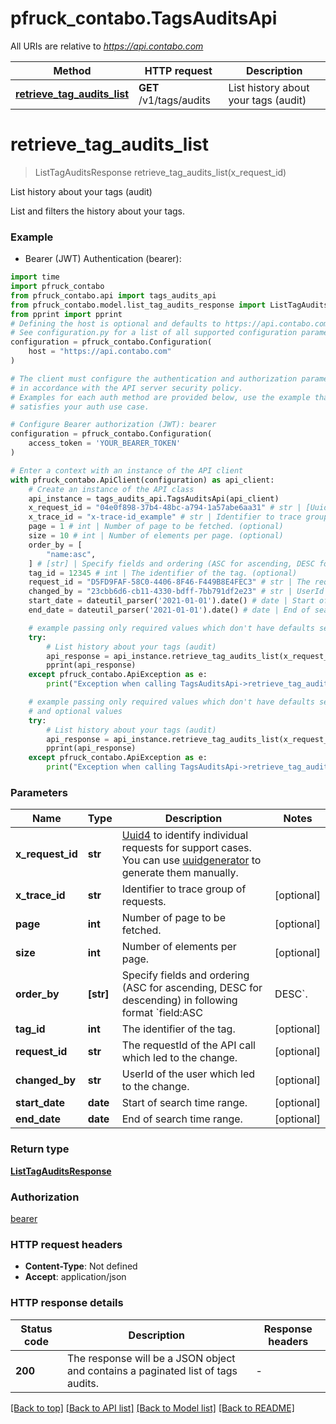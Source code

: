 # pfruck_contabo.TagsAuditsApi

All URIs are relative to *https://api.contabo.com*

Method | HTTP request | Description
------------- | ------------- | -------------
[**retrieve_tag_audits_list**](TagsAuditsApi.md#retrieve_tag_audits_list) | **GET** /v1/tags/audits | List history about your tags (audit)


# **retrieve_tag_audits_list**
> ListTagAuditsResponse retrieve_tag_audits_list(x_request_id)

List history about your tags (audit)

List and filters the history about your tags.

### Example

* Bearer (JWT) Authentication (bearer):

```python
import time
import pfruck_contabo
from pfruck_contabo.api import tags_audits_api
from pfruck_contabo.model.list_tag_audits_response import ListTagAuditsResponse
from pprint import pprint
# Defining the host is optional and defaults to https://api.contabo.com
# See configuration.py for a list of all supported configuration parameters.
configuration = pfruck_contabo.Configuration(
    host = "https://api.contabo.com"
)

# The client must configure the authentication and authorization parameters
# in accordance with the API server security policy.
# Examples for each auth method are provided below, use the example that
# satisfies your auth use case.

# Configure Bearer authorization (JWT): bearer
configuration = pfruck_contabo.Configuration(
    access_token = 'YOUR_BEARER_TOKEN'
)

# Enter a context with an instance of the API client
with pfruck_contabo.ApiClient(configuration) as api_client:
    # Create an instance of the API class
    api_instance = tags_audits_api.TagsAuditsApi(api_client)
    x_request_id = "04e0f898-37b4-48bc-a794-1a57abe6aa31" # str | [Uuid4](https://en.wikipedia.org/wiki/Universally_unique_identifier#Version_4_(random)) to identify individual requests for support cases. You can use [uuidgenerator](https://www.uuidgenerator.net/version4) to generate them manually.
    x_trace_id = "x-trace-id_example" # str | Identifier to trace group of requests. (optional)
    page = 1 # int | Number of page to be fetched. (optional)
    size = 10 # int | Number of elements per page. (optional)
    order_by = [
        "name:asc",
    ] # [str] | Specify fields and ordering (ASC for ascending, DESC for descending) in following format `field:ASC|DESC`. (optional)
    tag_id = 12345 # int | The identifier of the tag. (optional)
    request_id = "D5FD9FAF-58C0-4406-8F46-F449B8E4FEC3" # str | The requestId of the API call which led to the change. (optional)
    changed_by = "23cbb6d6-cb11-4330-bdff-7bb791df2e23" # str | UserId of the user which led to the change. (optional)
    start_date = dateutil_parser('2021-01-01').date() # date | Start of search time range. (optional)
    end_date = dateutil_parser('2021-01-01').date() # date | End of search time range. (optional)

    # example passing only required values which don't have defaults set
    try:
        # List history about your tags (audit)
        api_response = api_instance.retrieve_tag_audits_list(x_request_id)
        pprint(api_response)
    except pfruck_contabo.ApiException as e:
        print("Exception when calling TagsAuditsApi->retrieve_tag_audits_list: %s\n" % e)

    # example passing only required values which don't have defaults set
    # and optional values
    try:
        # List history about your tags (audit)
        api_response = api_instance.retrieve_tag_audits_list(x_request_id, x_trace_id=x_trace_id, page=page, size=size, order_by=order_by, tag_id=tag_id, request_id=request_id, changed_by=changed_by, start_date=start_date, end_date=end_date)
        pprint(api_response)
    except pfruck_contabo.ApiException as e:
        print("Exception when calling TagsAuditsApi->retrieve_tag_audits_list: %s\n" % e)
```


### Parameters

Name | Type | Description  | Notes
------------- | ------------- | ------------- | -------------
 **x_request_id** | **str**| [Uuid4](https://en.wikipedia.org/wiki/Universally_unique_identifier#Version_4_(random)) to identify individual requests for support cases. You can use [uuidgenerator](https://www.uuidgenerator.net/version4) to generate them manually. |
 **x_trace_id** | **str**| Identifier to trace group of requests. | [optional]
 **page** | **int**| Number of page to be fetched. | [optional]
 **size** | **int**| Number of elements per page. | [optional]
 **order_by** | **[str]**| Specify fields and ordering (ASC for ascending, DESC for descending) in following format &#x60;field:ASC|DESC&#x60;. | [optional]
 **tag_id** | **int**| The identifier of the tag. | [optional]
 **request_id** | **str**| The requestId of the API call which led to the change. | [optional]
 **changed_by** | **str**| UserId of the user which led to the change. | [optional]
 **start_date** | **date**| Start of search time range. | [optional]
 **end_date** | **date**| End of search time range. | [optional]

### Return type

[**ListTagAuditsResponse**](ListTagAuditsResponse.md)

### Authorization

[bearer](../README.md#bearer)

### HTTP request headers

 - **Content-Type**: Not defined
 - **Accept**: application/json


### HTTP response details

| Status code | Description | Response headers |
|-------------|-------------|------------------|
**200** | The response will be a JSON object and contains a paginated list of tags audits. |  -  |

[[Back to top]](#) [[Back to API list]](../README.md#documentation-for-api-endpoints) [[Back to Model list]](../README.md#documentation-for-models) [[Back to README]](../README.md)

